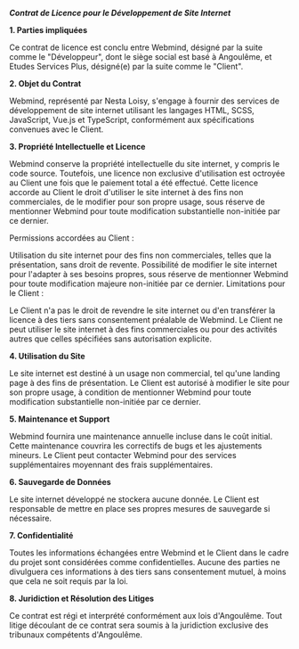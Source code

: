 ***Contrat de Licence pour le Développement de Site Internet***

**1. Parties impliquées**

Ce contrat de licence est conclu entre Webmind, désigné par la suite comme le "Développeur", dont le siège social est basé à Angoulême, et Etudes Services Plus, désigné(e) par la suite comme le "Client".

**2. Objet du Contrat**

Webmind, représenté par Nesta Loisy, s'engage à fournir des services de développement de site internet utilisant les langages HTML, SCSS, JavaScript, Vue.js et TypeScript, conformément aux spécifications convenues avec le Client.

**3. Propriété Intellectuelle et Licence**

Webmind conserve la propriété intellectuelle du site internet, y compris le code source. Toutefois, une licence non exclusive d'utilisation est octroyée au Client une fois que le paiement total a été effectué. Cette licence accorde au Client le droit d'utiliser le site internet à des fins non commerciales, de le modifier pour son propre usage, sous réserve de mentionner Webmind pour toute modification substantielle non-initiée par ce dernier.

Permissions accordées au Client :

Utilisation du site internet pour des fins non commerciales, telles que la présentation, sans droit de revente.
Possibilité de modifier le site internet pour l'adapter à ses besoins propres, sous réserve de mentionner Webmind pour toute modification majeure non-initiée par ce dernier.
Limitations pour le Client :

Le Client n'a pas le droit de revendre le site internet ou d'en transférer la licence à des tiers sans consentement préalable de Webmind.
Le Client ne peut utiliser le site internet à des fins commerciales ou pour des activités autres que celles spécifiées sans autorisation explicite.

**4. Utilisation du Site**

Le site internet est destiné à un usage non commercial, tel qu'une landing page à des fins de présentation. Le Client est autorisé à modifier le site pour son propre usage, à condition de mentionner Webmind pour toute modification substantielle non-initiée par ce dernier.

**5. Maintenance et Support**

Webmind fournira une maintenance annuelle incluse dans le coût initial. Cette maintenance couvrira les correctifs de bugs et les ajustements mineurs. Le Client peut contacter Webmind pour des services supplémentaires moyennant des frais supplémentaires.

**6. Sauvegarde de Données**

Le site internet développé ne stockera aucune donnée. Le Client est responsable de mettre en place ses propres mesures de sauvegarde si nécessaire.

**7. Confidentialité**

Toutes les informations échangées entre Webmind et le Client dans le cadre du projet sont considérées comme confidentielles. Aucune des parties ne divulguera ces informations à des tiers sans consentement mutuel, à moins que cela ne soit requis par la loi.

**8. Juridiction et Résolution des Litiges**

Ce contrat est régi et interprété conformément aux lois d'Angoulême. Tout litige découlant de ce contrat sera soumis à la juridiction exclusive des tribunaux compétents d'Angoulême.

